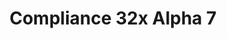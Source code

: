 ---
layout: post
title: Compliance 32x Alpha 7
permalink: /compliance32x/A7
header-img: https://database.faithfulpack.net/images/website/posts/32x/A7.jpg

long_text: Quick! Make HASTE and check out this new Compliance Alpha! You will NETHER believe what was updated, I am CONDITIONAL about that! SWEEP your cursor to the download button and click it right now! I'm sure you will not be disEGGpointed. <br> <s>I will excuse myself now.</s> <br><br> <strong>DISCLAIMER:</strong> As indicated by the Alpha tag, this version is work-in-progress, and as such contains some placeholder textures. It is not the final look of the pack; many textures will have to be edited to match the general stylistic direction of the pack. <br><br> Also, this version is planned to be the last version before we go into the beta phase. Look out for the release, you'll be in for good stuff!

main_changelog: changelogs/compliance32

download:
  - Java - 1.16.5 (GitHub):
    - https://github.com/Faithful-Resource-Pack/Resource-Pack-32x/releases/download/alpha-7/Compliance-32x-Alpha-7.zip

---